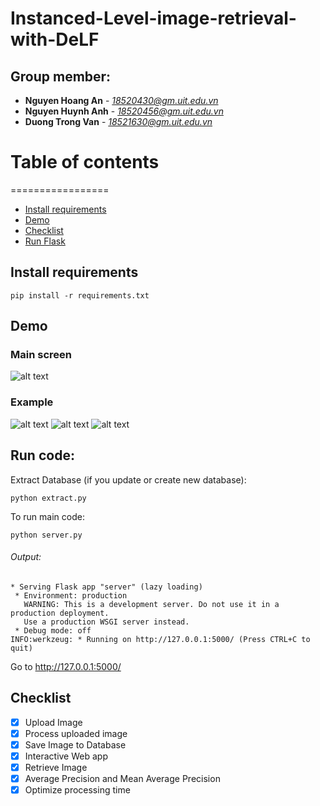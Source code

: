 # Instanced-Level-image-retrieval-with-DeLF
## Group member:
* **Nguyen Hoang An** - *18520430@gm.uit.edu.vn*
* **Nguyen Huynh Anh** - *18520456@gm.uit.edu.vn*
* **Duong Trong Van** - *18521630@gm.uit.edu.vn*

# Table of contents
=================

<!--ts-->
   * [Install requirements](#install-requirements)
   * [Demo](#Demo)
   * [Checklist](#Checklist)
   * [Run Flask](#Run-Flask)
   
<!--te-->

## Install requirements
```Shell
pip install -r requirements.txt
```

## Demo

### Main screen
![alt text]()

### Example
![alt text]()
![alt text]()
![alt text]()

## Run code:
Extract Database (if you update or create new database):
```
python extract.py
```
To run main code:
```
python server.py
```
###### Output:
```
* Serving Flask app "server" (lazy loading)
 * Environment: production
   WARNING: This is a development server. Do not use it in a production deployment.
   Use a production WSGI server instead.
 * Debug mode: off
INFO:werkzeug: * Running on http://127.0.0.1:5000/ (Press CTRL+C to quit)
```
Go to http://127.0.0.1:5000/
## Checklist
- [x] Upload Image
- [x] Process uploaded image
- [x] Save Image to Database
- [x] Interactive Web app
- [x] Retrieve Image
- [x] Average Precision and Mean Average Precision
- [x] Optimize processing time
